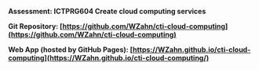 **Assessment: ICTPRG604 Create cloud computing services**

**Git Repository: [https://github.com/WZahn/cti-cloud-computing](https://github.com/WZahn/cti-cloud-computing)**

**Web App (hosted by GitHub Pages): [https://WZahn.github.io/cti-cloud-computing](https://WZahn.github.io/cti-cloud-computing/)**
